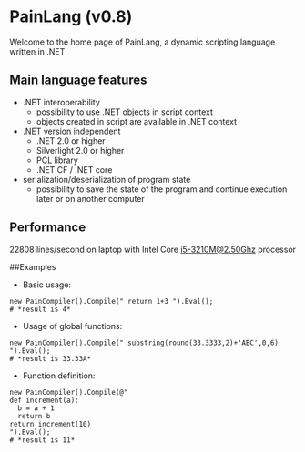 # PainLang (v0.8)
Welcome to the home page of PainLang, a dynamic scripting language written in .NET

## Main language features
 + .NET interoperability
   + possibility to use .NET objects in script context
   + objects created in script are available in .NET context
 + .NET version independent
   + .NET 2.0 or higher
   + Silverlight 2.0 or higher
   + PCL library
   + .NET CF / .NET core
 + serialization/deserialization of program state
   + possibility to save the state of the program and continue execution later or on another computer

## Performance
 22808 lines/second on laptop with Intel Core i5-3210M@2.50Ghz processor 

##Examples

 + Basic usage:
```
new PainCompiler().Compile(" return 1+3 ").Eval();
# *result is 4*
```
 + Usage of global functions:
```
new PainCompiler().Compile(" substring(round(33.3333,2)+'ABC',0,6) ").Eval();
# *result is 33.33A*
```
 + Function definition:
```
new PainCompiler().Compile(@"
def increment(a): 
  b = a + 1 
  return b 
return increment(10)
").Eval();
# *result is 11*
```
 


